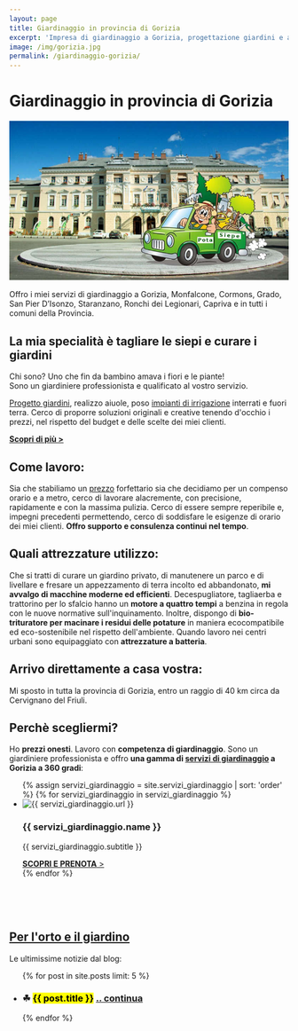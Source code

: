```yaml
---
layout: page
title: Giardinaggio in provincia di Gorizia
excerpt: 'Impresa di giardinaggio a Gorizia, progettazione giardini e aiuole, manutenzione programmata delle aree a verde aziendale, sistemazione giardini privati e potatura siepe.'
image: /img/gorizia.jpg
permalink: /giardinaggio-gorizia/
---
```

# Giardinaggio in provincia di Gorizia

<img src="/img/gorizia.jpg" alt="Giardiniere a Gorizia per tutti i lavori di giardinaggio di cui hai bisogno" title="Giardiniere a Gorizia per tutti i lavori di giardinaggio di cui hai bisogno">

Offro i miei servizi di giardinaggio a Gorizia, Monfalcone, Cormons, Grado, San Pier D’Isonzo, Staranzano, Ronchi dei Legionari, Capriva e in tutti i comuni della Provincia.

## La mia specialità è tagliare le siepi e curare i giardini
Chi sono? Uno che fin da bambino amava i fiori e le piante!<br/>
Sono un giardiniere professionista e qualificato al vostro servizio.

[Progetto giardini](/progettazione-giardini/ "Affida a Potasiepe il progetto del tuo giardino"), realizzo aiuole, poso [impianti di irrigazione](/impianti-di-irrigazione/ "Ottieni un impianto di irrigazione a regola d'arte") interrati e fuori terra. Cerco di proporre soluzioni originali e creative tenendo d'occhio i prezzi, nel rispetto del budget e delle scelte dei miei clienti.

**[Scopri di più &gt;](/chi-sono/ "Chi sono")**

## Come lavoro:
Sia che stabiliamo un [prezzo](/prezzi/ "Scopri i prezzi di giardiniere Potasiepe") forfettario sia che decidiamo per un compenso orario e a metro, cerco di lavorare alacremente, con precisione, rapidamente e con la massima pulizia.
Cerco di essere sempre reperibile e, impegni precedenti permettendo, cerco di soddisfare le esigenze di orario dei miei clienti. **Offro supporto e consulenza continui nel tempo**.

## Quali attrezzature utilizzo:
Che si tratti di curare un giardino privato, di manutenere un parco e di livellare e fresare un appezzamento di terra incolto ed abbandonato, **mi avvalgo di macchine moderne ed efficienti**. Decespugliatore, tagliaerba e trattorino per lo sfalcio hanno un **motore a quattro tempi** a benzina in regola con le nuove normative sull'inquinamento. Inoltre, dispongo di **bio-trituratore per macinare i residui delle potature** in maniera ecocompatibile ed eco-sostenibile nel rispetto dell'ambiente.
Quando lavoro nei centri urbani sono equipaggiato con **attrezzature a batteria**.

## Arrivo direttamente a casa vostra:
 Mi sposto in tutta la provincia di Gorizia, entro un raggio di 40 km circa da Cervignano del Friuli.

## Perchè scegliermi?
Ho **prezzi onesti**. Lavoro con **competenza di giardinaggio**. Sono un giardiniere professionista e offro **una gamma di [servizi di giardinaggio](/servizi-di-giardinaggio/ "Scopri i servizi di giardinaggio di giardiniere Potasiepe") a Gorizia a 360 gradi**:

<div class="page-content">
<div class="list-collection">
<ul>
  {% assign servizi_giardinaggio = site.servizi_giardinaggio | sort: 'order' %}
  {% for servizi_giardinaggio in servizi_giardinaggio %}
		<li>
      <img src="{% include relative-src.html src=servizi_giardinaggio.image_path %}" alt="{{ servizi_giardinaggio.url }}">
      <div>
      <h3>{{ servizi_giardinaggio.name }}</h3>
      <p>{{ servizi_giardinaggio.subtitle }}</p>
			<a href="{{ site.baseurl }}{{ servizi_giardinaggio.url }}" title="{{ servizi_giardinaggio.url }}"><strong>SCOPRI E PRENOTA</strong> &gt;</a>
      </div>
    </li>
	{% endfor %}
</ul>
</div>
</div>
<br/><br/>
<section>
<br/>
<div>
  <h2><a href="/consigli-di-giardinaggio/" title="Consigli di Giardinaggio">Per l'orto e il giardino</a></h2>
  Le ultimissime notizie dal blog:
  <ul class="post-list">
    {% for post in site.posts limit: 5 %}
      <li>
      <article>
        <h3>
          &#9752; <mark>{{ post.title }}</mark> <a class="post-link" href="{{ post.url | prepend: site.baseurl }}"> .. continua </a>
        </h3>
      </article>
      </li>
    {% endfor %}
  </ul>
</div>
<br/>
</section>
